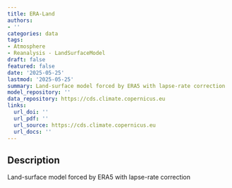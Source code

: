 ```yaml
---
title: ERA-Land
authors:
- ''
categories: data
tags:
- Atmosphere
- Reanalysis - LandSurfaceModel
draft: false
featured: false
date: '2025-05-25'
lastmod: '2025-05-25'
summary: Land-surface model forced by ERA5 with lapse-rate correction
model_repository: ''
data_repository: https://cds.climate.copernicus.eu
links:
  url_doi: ''
  url_pdf: ''
  url_source: https://cds.climate.copernicus.eu
  url_docs: ''
---
```


## Description

Land-surface model forced by ERA5 with lapse-rate correction

